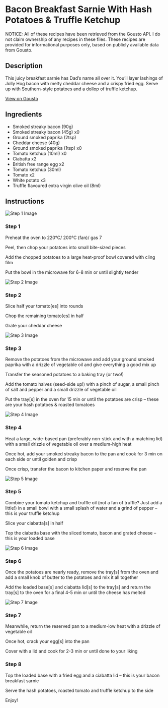 # Bacon Breakfast Sarnie With Hash Potatoes & Truffle Ketchup

NOTICE: All of these recipes have been retrieved from the Gousto API. I do not claim ownership of any recipes in these files. These recipes are provided for informational purposes only, based on publicly available data from Gousto.

## Description

This juicy breakfast sarnie has Dad’s name all over it. You’ll layer lashings of Jolly Hog bacon with melty cheddar cheese and a crispy fried egg. Serve up with Southern-style potatoes and a dollop of truffle ketchup.

[View on Gousto](https://www.gousto.co.uk/recipes/cookbook/bacon-breakfast-sarnie-with-hash-potatoes-truffle-ketchup)

## Ingredients

- Smoked streaky bacon (90g)
- Smoked streaky bacon (45g) x0
- Ground smoked paprika (2tsp)
- Cheddar cheese (40g)
- Ground smoked paprika (1tsp) x0
- Tomato ketchup (10ml) x0
- Ciabatta x2
- British free range egg x2
- Tomato ketchup (30ml)
- Tomato x2
- White potato x3
- Truffle flavoured extra virgin olive oil (8ml)

## Instructions

![Step 1 Image](https://production-media.gousto.co.uk/cms/recipe-step-image/step-1-copy-1716201313074-x200.jpg)

### Step 1

Preheat the oven to 220°C/ 200°C (fan)/ gas 7

Peel, then chop your potatoes into small bite-sized pieces

Add the chopped potatoes to a large heat-proof bowl covered with cling film

Put the bowl in the microwave for 6-8 min or until slightly tender

![Step 2 Image](https://production-media.gousto.co.uk/cms/recipe-step-image/step-2-copy-1716201316834-x200.jpg)

### Step 2

Slice half your tomato[es] into rounds

Chop the remaining tomato[es] in half

Grate your cheddar cheese

![Step 3 Image](https://production-media.gousto.co.uk/cms/recipe-step-image/step-3-copy-1716201320158-x200.jpg)

### Step 3

Remove the potatoes from the microwave and add your ground smoked paprika with a drizzle of vegetable oil and give everything a good mix up

Transfer the seasoned potatoes to a baking tray (or two!)

Add the tomato halves (seed-side up!) with a pinch of sugar, a small pinch of salt and pepper and a small drizzle of vegetable oil

Put the tray[s] in the oven for 15 min or until the potatoes are crisp – these are your hash potatoes & roasted tomatoes

![Step 4 Image](https://production-media.gousto.co.uk/cms/recipe-step-image/step-4-copy-1716201324288-x200.jpg)

### Step 4

Heat a large, wide-based pan (preferably non-stick and with a matching lid) with a small drizzle of vegetable oil over a medium-high heat

Once hot, add your smoked streaky bacon to the pan and cook for 3 min on each side or until golden and crisp

Once crisp, transfer the bacon to kitchen paper and reserve the pan

![Step 5 Image](https://production-media.gousto.co.uk/cms/recipe-step-image/step-5-copy-1716201327746-x200.jpg)

### Step 5

Combine your tomato ketchup and truffle oil (not a fan of truffle? Just add a little!) in a small bowl with a small splash of water and a grind of pepper – this is your truffle ketchup

Slice your ciabatta[s] in half

Top the ciabatta base with the sliced tomato, bacon and grated cheese – this is your loaded base

![Step 6 Image](https://production-media.gousto.co.uk/cms/recipe-step-image/step-6-copy-1716201331231-x200.jpg)

### Step 6

Once the potatoes are nearly ready, remove the tray[s] from the oven and add a small knob of butter to the potatoes and mix it all together

Add the loaded base[s] and ciabatta lid[s] to the tray[s] and return the tray[s] to the oven for a final 4-5 min or until the cheese has melted

![Step 7 Image](https://production-media.gousto.co.uk/cms/recipe-step-image/step-7-copy-1716201334986-x200.jpg)

### Step 7

Meanwhile, return the reserved pan to a medium-low heat with a drizzle of vegetable oil

Once hot, crack your egg[s] into the pan

Cover with a lid and cook for 2-3 min or until done to your liking

### Step 8

Top the loaded base with a fried egg and a ciabatta lid – this is your bacon breakfast sarnie

Serve the hash potatoes, roasted tomato and truffle ketchup to the side

Enjoy!

